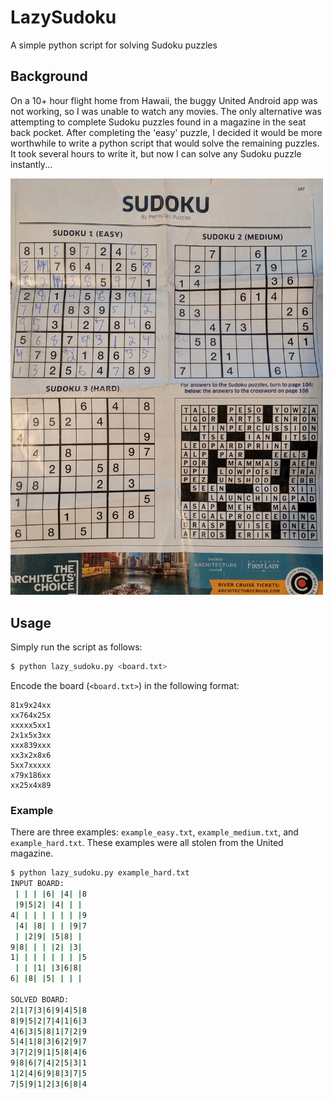 # LazySudoku
A simple python script for solving Sudoku puzzles

## Background
On a 10+ hour flight home from Hawaii, the buggy United Android app was not working,
so I was unable to watch any movies. The only alternative was attempting to
complete Sudoku puzzles found in a magazine in the seat back pocket. After
completing the 'easy' puzzle, I decided it would be more worthwhile to write
a python script that would solve the remaining puzzles. It took several hours
to write it, but now I can solve any Sudoku puzzle instantly...

<img src="https://github.com/wizard97/LazySudoku/raw/master/united_sudoku.jpg" width="500">


## Usage
Simply run the script as follows:
```bash
$ python lazy_sudoku.py <board.txt>
```
Encode the board (`<board.txt>`) in the following format:
```
81x9x24xx
xx764x25x
xxxxx5xx1
2x1x5x3xx
xxx839xxx
xx3x2x8x6
5xx7xxxxx
x79x186xx
xx25x4x89
```

### Example
There are three examples: `example_easy.txt`, `example_medium.txt`, and `example_hard.txt`.
These examples were all stolen from the United magazine.

```bash
$ python lazy_sudoku.py example_hard.txt
INPUT BOARD:
 | | | |6| |4| |8
 |9|5|2| |4| | |
4| | | | | | | |9
 |4| |8| | | |9|7
 | |2|9| |5|8| |
9|8| | | |2| |3|
1| | | | | | | |5
 | | |1| |3|6|8|
6| |8| |5| | | |

SOLVED BOARD:
2|1|7|3|6|9|4|5|8
8|9|5|2|7|4|1|6|3
4|6|3|5|8|1|7|2|9
5|4|1|8|3|6|2|9|7
3|7|2|9|1|5|8|4|6
9|8|6|7|4|2|5|3|1
1|2|4|6|9|8|3|7|5
7|5|9|1|2|3|6|8|4
```
